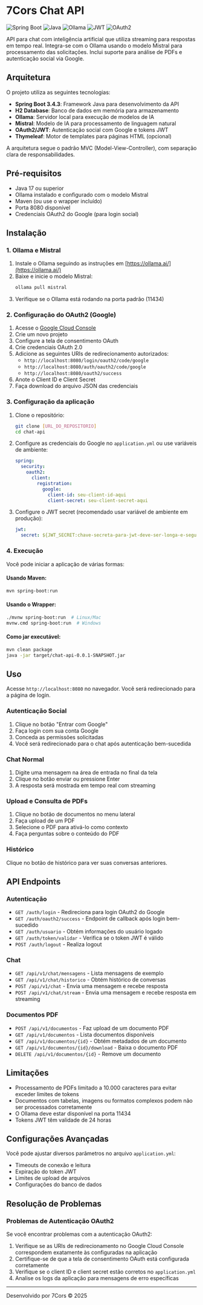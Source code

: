 # 7Cors Chat API

![Spring Boot](https://img.shields.io/badge/Spring%20Boot-3.4.3-brightgreen.svg)
![Java](https://img.shields.io/badge/Java-17-orange.svg)
![Ollama](https://img.shields.io/badge/Ollama-latest-blue.svg)
![JWT](https://img.shields.io/badge/JWT-Auth-yellow.svg)
![OAuth2](https://img.shields.io/badge/OAuth2-Google-red.svg)

API para chat com inteligência artificial que utiliza streaming para respostas em tempo real. Integra-se com o Ollama usando o modelo Mistral para processamento das solicitações. Inclui suporte para análise de PDFs e autenticação social via Google.

## Arquitetura

O projeto utiliza as seguintes tecnologias:

- **Spring Boot 3.4.3**: Framework Java para desenvolvimento da API
- **H2 Database**: Banco de dados em memória para armazenamento
- **Ollama**: Servidor local para execução de modelos de IA
- **Mistral**: Modelo de IA para processamento de linguagem natural
- **OAuth2/JWT**: Autenticação social com Google e tokens JWT
- **Thymeleaf**: Motor de templates para páginas HTML (opcional)

A arquitetura segue o padrão MVC (Model-View-Controller), com separação clara de responsabilidades.

## Pré-requisitos

- Java 17 ou superior
- Ollama instalado e configurado com o modelo Mistral
- Maven (ou use o wrapper incluído)
- Porta 8080 disponível
- Credenciais OAuth2 do Google (para login social)

## Instalação

### 1. Ollama e Mistral

1. Instale o Ollama seguindo as instruções em [https://ollama.ai/](https://ollama.ai/)
2. Baixe e inicie o modelo Mistral:
   ```bash
   ollama pull mistral
   ```
3. Verifique se o Ollama está rodando na porta padrão (11434)

### 2. Configuração do OAuth2 (Google)

1. Acesse o [Google Cloud Console](https://console.cloud.google.com/)
2. Crie um novo projeto
3. Configure a tela de consentimento OAuth
4. Crie credenciais OAuth 2.0
5. Adicione as seguintes URIs de redirecionamento autorizados:
   - `http://localhost:8080/login/oauth2/code/google`
   - `http://localhost:8080/auth/oauth2/code/google`
   - `http://localhost:8080/oauth2/success`
6. Anote o Client ID e Client Secret
7. Faça download do arquivo JSON das credenciais

### 3. Configuração da aplicação

1. Clone o repositório:
   ```bash
   git clone [URL_DO_REPOSITORIO]
   cd chat-api
   ```

2. Configure as credenciais do Google no `application.yml` ou use variáveis de ambiente:
   ```yaml
   spring:
     security:
       oauth2:
         client:
           registration:
             google:
               client-id: seu-client-id-aqui
               client-secret: seu-client-secret-aqui
   ```

3. Configure o JWT secret (recomendado usar variável de ambiente em produção):
   ```yaml
   jwt:
     secret: ${JWT_SECRET:chave-secreta-para-jwt-deve-ser-longa-e-segura-em-ambiente-de-producao}
   ```

### 4. Execução

Você pode iniciar a aplicação de várias formas:

#### Usando Maven:
```bash
mvn spring-boot:run
```

#### Usando o Wrapper:
```bash
./mvnw spring-boot:run  # Linux/Mac
mvnw.cmd spring-boot:run  # Windows
```

#### Como jar executável:
```bash
mvn clean package
java -jar target/chat-api-0.0.1-SNAPSHOT.jar
```

## Uso

Acesse `http://localhost:8080` no navegador. Você será redirecionado para a página de login.

### Autenticação Social

1. Clique no botão "Entrar com Google"
2. Faça login com sua conta Google
3. Conceda as permissões solicitadas
4. Você será redirecionado para o chat após autenticação bem-sucedida

### Chat Normal

1. Digite uma mensagem na área de entrada no final da tela
2. Clique no botão enviar ou pressione Enter
3. A resposta será mostrada em tempo real com streaming

### Upload e Consulta de PDFs

1. Clique no botão de documentos no menu lateral
2. Faça upload de um PDF
3. Selecione o PDF para ativá-lo como contexto
4. Faça perguntas sobre o conteúdo do PDF 

### Histórico

Clique no botão de histórico para ver suas conversas anteriores.

## API Endpoints

### Autenticação

- `GET /auth/login` - Redireciona para login OAuth2 do Google
- `GET /auth/oauth2/success` - Endpoint de callback após login bem-sucedido
- `GET /auth/usuario` - Obtém informações do usuário logado
- `GET /auth/token/validar` - Verifica se o token JWT é válido
- `POST /auth/logout` - Realiza logout

### Chat

- `GET /api/v1/chat/mensagens` - Lista mensagens de exemplo
- `GET /api/v1/chat/historico` - Obtém histórico de conversas
- `POST /api/v1/chat` - Envia uma mensagem e recebe resposta
- `POST /api/v1/chat/stream` - Envia uma mensagem e recebe resposta em streaming

### Documentos PDF

- `POST /api/v1/documentos` - Faz upload de um documento PDF
- `GET /api/v1/documentos` - Lista documentos disponíveis
- `GET /api/v1/documentos/{id}` - Obtém metadados de um documento
- `GET /api/v1/documentos/{id}/download` - Baixa o documento PDF
- `DELETE /api/v1/documentos/{id}` - Remove um documento

## Limitações

- Processamento de PDFs limitado a 10.000 caracteres para evitar exceder limites de tokens
- Documentos com tabelas, imagens ou formatos complexos podem não ser processados corretamente
- O Ollama deve estar disponível na porta 11434
- Tokens JWT têm validade de 24 horas

## Configurações Avançadas

Você pode ajustar diversos parâmetros no arquivo `application.yml`:

- Timeouts de conexão e leitura
- Expiração do token JWT
- Limites de upload de arquivos
- Configurações do banco de dados

## Resolução de Problemas

### Problemas de Autenticação OAuth2

Se você encontrar problemas com a autenticação OAuth2:

1. Verifique se as URIs de redirecionamento no Google Cloud Console correspondem exatamente às configuradas na aplicação
2. Certifique-se de que a tela de consentimento OAuth está configurada corretamente
3. Verifique se o client ID e client secret estão corretos no `application.yml`
4. Analise os logs da aplicação para mensagens de erro específicas

---

Desenvolvido por 7Cors &copy; 2025

